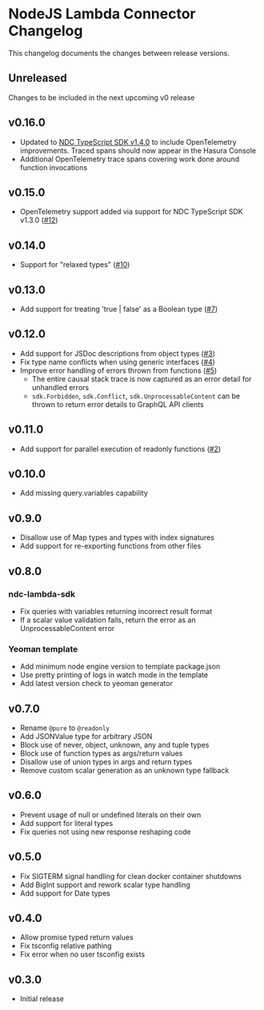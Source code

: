 # NodeJS Lambda Connector Changelog
This changelog documents the changes between release versions.

## Unreleased
Changes to be included in the next upcoming v0 release

## v0.16.0
- Updated to [NDC TypeScript SDK v1.4.0](https://github.com/hasura/ndc-sdk-typescript/releases/tag/v1.4.0) to include OpenTelemetry improvements. Traced spans should now appear in the Hasura Console
- Additional OpenTelemetry trace spans covering work done around function invocations

## v0.15.0
- OpenTelemetry support added via support for NDC TypeScript SDK v1.3.0 ([#12](https://github.com/hasura/ndc-nodejs-lambda/pull/12))

## v0.14.0
- Support for "relaxed types" ([#10](https://github.com/hasura/ndc-nodejs-lambda/pull/10))

## v0.13.0
- Add support for treating 'true | false' as a Boolean type ([#7](https://github.com/hasura/ndc-nodejs-lambda/pull/7))

## v0.12.0
- Add support for JSDoc descriptions from object types ([#3](https://github.com/hasura/ndc-nodejs-lambda/pull/3))
- Fix type name conflicts when using generic interfaces ([#4](https://github.com/hasura/ndc-nodejs-lambda/pull/4))
- Improve error handling of errors thrown from functions ([#5](https://github.com/hasura/ndc-nodejs-lambda/pull/5))
  - The entire causal stack trace is now captured as an error detail for unhandled errors
  - `sdk.Forbidden`, `sdk.Conflict`, `sdk.UnprocessableContent` can be thrown to return error details to GraphQL API clients

## v0.11.0
- Add support for parallel execution of readonly functions ([#2](https://github.com/hasura/ndc-nodejs-lambda/pull/2))

## v0.10.0
- Add missing query.variables capability

## v0.9.0
- Disallow use of Map types and types with index signatures
- Add support for re-exporting functions from other files

## v0.8.0
### ndc-lambda-sdk
- Fix queries with variables returning incorrect result format
- If a scalar value validation fails, return the error as an UnprocessableContent error

### Yeoman template
- Add minimum node engine version to template package.json
- Use pretty printing of logs in watch mode in the template
- Add latest version check to yeoman generator

## v0.7.0
- Rename `@pure` to `@readonly`
- Add JSONValue type for arbitrary JSON
- Block use of never, object, unknown, any and tuple types
- Block use of function types as args/return values
- Disallow use of union types in args and return types
- Remove custom scalar generation as an unknown type fallback

## v0.6.0
- Prevent usage of null or undefined literals on their own
- Add support for literal types
- Fix queries not using new response reshaping code

## v0.5.0
- Fix SIGTERM signal handling for clean docker container shutdowns
- Add BigInt support and rework scalar type handling
- Add support for Date types

## v0.4.0
- Allow promise typed return values
- Fix tsconfig relative pathing
- Fix error when no user tsconfig exists

## v0.3.0
- Initial release
